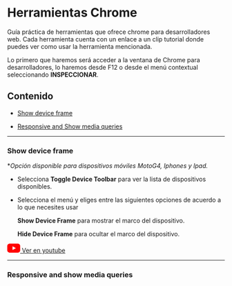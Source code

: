 # Herramientas Chrome 


Guía práctica de herramientas que ofrece chrome para desarrolladores web. Cada herramienta cuenta con un enlace a un clip tutorial donde puedes ver como usar la herramienta mencionada.

Lo primero que haremos será acceder a la ventana de Chrome para desarrolladores, lo haremos desde F12 o desde el menú contextual seleccionando **INSPECCIONAR**.  


## Contenido

 - [Show device frame](#show-device-frame)

 - [Responsive and Show media queries](#responsive-and-show-media-queries)  
 

---

### Show device frame  


\**Opción disponible para dispositivos móviles MotoG4, Iphones y Ipad.*  
  
 
- Selecciona **Toggle Device Toolbar** para ver la lista de dispositivos disponibles.

- Selecciona el menú y eliges entre las siguientes opciones de acuerdo a lo que necesites usar 

   **Show Device Frame** para mostrar el marco del dispositivo.

   **Hide Device Frame** para ocultar el marco del dispositivo. 

 [![youtube logo](youtube_logo_30.png) Ver en youtube ](https://www.youtube.com/watch?v=VOIM00tvl3U) 

---

### Responsive and show media queries 



